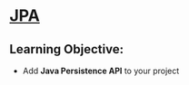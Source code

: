 # [JPA](https://login.codingdojo.com/m/315/9533/64297)

## Learning Objective:

- Add __Java Persistence API__ to your project


